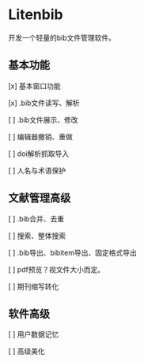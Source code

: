 # Litenbib

开发一个轻量的bib文件管理软件。


## 基本功能

[x] 基本窗口功能

[x] .bib文件读写、解析

[ ] .bib文件展示、修改

[ ] 编辑器撤销、重做

[ ] doi解析抓取导入

[ ] 人名与术语保护

## 文献管理高级

[ ] .bib合并、去重

[ ] 搜索、整体搜索

[ ] .bib导出、bibitem导出、固定格式导出

[ ] pdf预览？视文件大小而定。

[ ] 期刊缩写转化

## 软件高级

[ ] 用户数据记忆

[ ] 高级美化